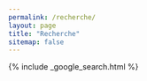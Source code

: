 ```yaml
---
permalink: /recherche/
layout: page
title: "Recherche"
sitemap: false
---
```


{% include _google_search.html %}
